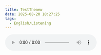 ```yaml
---
title: TestThenew
date: 2025-08-20 10:27:25
tags: 
  - English/Listening
---
```

<audio controls src="https://cx-onedrive.pages.dev/api/raw?path=/Polyglot/ESLPod/030-test-the-new.mp3"></audio>
